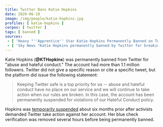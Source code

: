```yaml
---
title: Twitter Bans Katie Hopkins
date: 2020-06-19
image: /img/people/katie-hopkins.jpg
profiles: [ katie-hopkins ]
corpos: [ twitter ]
tags: [ banned ]
sources:
 - [ 'Heavy "''Apprentice'' Star Katie Hopkins Permanently Banned on Twitter for Abusive Conduct" by Emily Bicks (19 Jun 2020)', 'https://archive.vn/6csNY' ]
 - [ 'Sky News "Katie Hopkins permanently banned by Twitter for breaking ''abuse and hate'' rules" by Chris Robertson (19 Jun 2020)', 'https://archive.vn/Hc258' ]
---
```


Katie Hopkins (**@KTHopkins**) was permanently banned from Twitter for "abuse
and hateful conduct." The account had more than 1.1 million followers. Twitter
did not give a specific reason or cite a specific tweet, but the platform did
issue the following statement:
> Keeping Twitter safe is a top priority for us -- abuse and hateful conduct
> have no place on our service and we will continue to take action when our
> rules are broken. In this case, the account has been permanently suspended
> for violations of our Hateful Conduct policy.

Hopkins was [temporarily suspended](/events/twitter-suspends-katie-hopkins/)
about six months prior after activists demanded Twitter take action against her
account. Her blue check verification was removed several hours before being
permanently banned.
